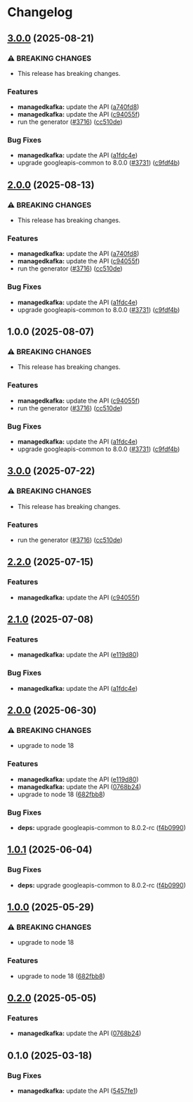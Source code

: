 # Changelog

## [3.0.0](https://github.com/googleapis/google-api-nodejs-client/compare/managedkafka-v2.0.0...managedkafka-v3.0.0) (2025-08-21)


### ⚠ BREAKING CHANGES

* This release has breaking changes.

### Features

* **managedkafka:** update the API ([a740fd8](https://github.com/googleapis/google-api-nodejs-client/commit/a740fd8b6b4f207ab930841daa4b973e6fa18abe))
* **managedkafka:** update the API ([c94055f](https://github.com/googleapis/google-api-nodejs-client/commit/c94055feb848da359ce86ce3fd96d239e74a4701))
* run the generator ([#3716](https://github.com/googleapis/google-api-nodejs-client/issues/3716)) ([cc510de](https://github.com/googleapis/google-api-nodejs-client/commit/cc510de95a4f5b76dd72cd01c496f5bca66dbebd))


### Bug Fixes

* **managedkafka:** update the API ([a1fdc4e](https://github.com/googleapis/google-api-nodejs-client/commit/a1fdc4eee2d152bdc75d0ee3b3677a57634e1cac))
* upgrade googleapis-common to 8.0.0  ([#3731](https://github.com/googleapis/google-api-nodejs-client/issues/3731)) ([c9fdf4b](https://github.com/googleapis/google-api-nodejs-client/commit/c9fdf4b34d6c9bcf608eee35dd281d4680be9797))

## [2.0.0](https://github.com/googleapis/google-api-nodejs-client/compare/managedkafka-v1.0.0...managedkafka-v2.0.0) (2025-08-13)


### ⚠ BREAKING CHANGES

* This release has breaking changes.

### Features

* **managedkafka:** update the API ([a740fd8](https://github.com/googleapis/google-api-nodejs-client/commit/a740fd8b6b4f207ab930841daa4b973e6fa18abe))
* **managedkafka:** update the API ([c94055f](https://github.com/googleapis/google-api-nodejs-client/commit/c94055feb848da359ce86ce3fd96d239e74a4701))
* run the generator ([#3716](https://github.com/googleapis/google-api-nodejs-client/issues/3716)) ([cc510de](https://github.com/googleapis/google-api-nodejs-client/commit/cc510de95a4f5b76dd72cd01c496f5bca66dbebd))


### Bug Fixes

* **managedkafka:** update the API ([a1fdc4e](https://github.com/googleapis/google-api-nodejs-client/commit/a1fdc4eee2d152bdc75d0ee3b3677a57634e1cac))
* upgrade googleapis-common to 8.0.0  ([#3731](https://github.com/googleapis/google-api-nodejs-client/issues/3731)) ([c9fdf4b](https://github.com/googleapis/google-api-nodejs-client/commit/c9fdf4b34d6c9bcf608eee35dd281d4680be9797))

## 1.0.0 (2025-08-07)


### ⚠ BREAKING CHANGES

* This release has breaking changes.

### Features

* **managedkafka:** update the API ([c94055f](https://github.com/googleapis/google-api-nodejs-client/commit/c94055feb848da359ce86ce3fd96d239e74a4701))
* run the generator ([#3716](https://github.com/googleapis/google-api-nodejs-client/issues/3716)) ([cc510de](https://github.com/googleapis/google-api-nodejs-client/commit/cc510de95a4f5b76dd72cd01c496f5bca66dbebd))


### Bug Fixes

* **managedkafka:** update the API ([a1fdc4e](https://github.com/googleapis/google-api-nodejs-client/commit/a1fdc4eee2d152bdc75d0ee3b3677a57634e1cac))
* upgrade googleapis-common to 8.0.0  ([#3731](https://github.com/googleapis/google-api-nodejs-client/issues/3731)) ([c9fdf4b](https://github.com/googleapis/google-api-nodejs-client/commit/c9fdf4b34d6c9bcf608eee35dd281d4680be9797))

## [3.0.0](https://github.com/googleapis/google-api-nodejs-client/compare/managedkafka-v2.2.0...managedkafka-v3.0.0) (2025-07-22)


### ⚠ BREAKING CHANGES

* This release has breaking changes.

### Features

* run the generator ([#3716](https://github.com/googleapis/google-api-nodejs-client/issues/3716)) ([cc510de](https://github.com/googleapis/google-api-nodejs-client/commit/cc510de95a4f5b76dd72cd01c496f5bca66dbebd))

## [2.2.0](https://github.com/googleapis/google-api-nodejs-client/compare/managedkafka-v2.1.0...managedkafka-v2.2.0) (2025-07-15)


### Features

* **managedkafka:** update the API ([c94055f](https://github.com/googleapis/google-api-nodejs-client/commit/c94055feb848da359ce86ce3fd96d239e74a4701))

## [2.1.0](https://github.com/googleapis/google-api-nodejs-client/compare/managedkafka-v2.0.0...managedkafka-v2.1.0) (2025-07-08)


### Features

* **managedkafka:** update the API ([e119d80](https://github.com/googleapis/google-api-nodejs-client/commit/e119d80b79ccd723dce7da375b7515fa3993d483))


### Bug Fixes

* **managedkafka:** update the API ([a1fdc4e](https://github.com/googleapis/google-api-nodejs-client/commit/a1fdc4eee2d152bdc75d0ee3b3677a57634e1cac))

## [2.0.0](https://github.com/googleapis/google-api-nodejs-client/compare/managedkafka-v1.0.1...managedkafka-v2.0.0) (2025-06-30)


### ⚠ BREAKING CHANGES

* upgrade to node 18

### Features

* **managedkafka:** update the API ([e119d80](https://github.com/googleapis/google-api-nodejs-client/commit/e119d80b79ccd723dce7da375b7515fa3993d483))
* **managedkafka:** update the API ([0768b24](https://github.com/googleapis/google-api-nodejs-client/commit/0768b24eb8b2442f43b3686d86cb66ce304afcc9))
* upgrade to node 18 ([682fbb8](https://github.com/googleapis/google-api-nodejs-client/commit/682fbb869189ae92b3e9a194d37d0548af0c1f92))


### Bug Fixes

* **deps:** upgrade googleapis-common to 8.0.2-rc ([f4b0990](https://github.com/googleapis/google-api-nodejs-client/commit/f4b099071040cfbcfe4a2e7d487d45ee93b369e0))

## [1.0.1](https://github.com/googleapis/google-api-nodejs-client/compare/managedkafka-v1.0.0...managedkafka-v1.0.1) (2025-06-04)


### Bug Fixes

* **deps:** upgrade googleapis-common to 8.0.2-rc ([f4b0990](https://github.com/googleapis/google-api-nodejs-client/commit/f4b099071040cfbcfe4a2e7d487d45ee93b369e0))

## [1.0.0](https://github.com/googleapis/google-api-nodejs-client/compare/managedkafka-v0.2.0...managedkafka-v1.0.0) (2025-05-29)


### ⚠ BREAKING CHANGES

* upgrade to node 18

### Features

* upgrade to node 18 ([682fbb8](https://github.com/googleapis/google-api-nodejs-client/commit/682fbb869189ae92b3e9a194d37d0548af0c1f92))

## [0.2.0](https://github.com/googleapis/google-api-nodejs-client/compare/managedkafka-v0.1.0...managedkafka-v0.2.0) (2025-05-05)


### Features

* **managedkafka:** update the API ([0768b24](https://github.com/googleapis/google-api-nodejs-client/commit/0768b24eb8b2442f43b3686d86cb66ce304afcc9))

## 0.1.0 (2025-03-18)


### Bug Fixes

* **managedkafka:** update the API ([5457fe1](https://github.com/googleapis/google-api-nodejs-client/commit/5457fe13d238b09220e484eb319df853f7b770d4))

